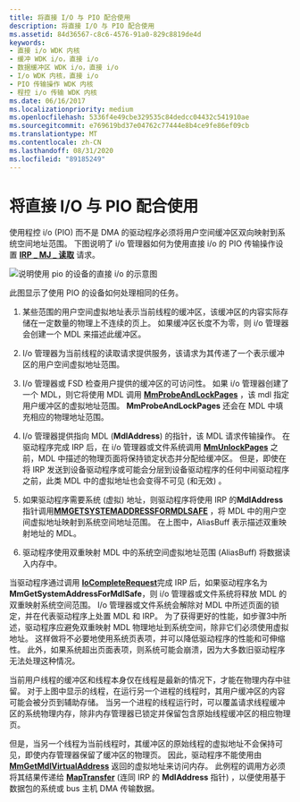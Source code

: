 ```yaml
---
title: 将直接 I/O 与 PIO 配合使用
description: 将直接 I/O 与 PIO 配合使用
ms.assetid: 84d36567-c8c6-4576-91a0-829c8819de4d
keywords:
- 直接 i/o WDK 内核
- 缓冲 WDK i/o，直接 i/o
- 数据缓冲区 WDK i/o，直接 i/o
- I/o WDK 内核，直接 i/o
- PIO 传输操作 WDK 内核
- 程控 i/o 传输 WDK 内核
ms.date: 06/16/2017
ms.localizationpriority: medium
ms.openlocfilehash: 5336f4e49cbe329535c84dedcc04432c541910ae
ms.sourcegitcommit: e769619bd37e04762c77444e8b4ce9fe86ef09cb
ms.translationtype: MT
ms.contentlocale: zh-CN
ms.lasthandoff: 08/31/2020
ms.locfileid: "89185249"
---
```

# <a name="using-direct-io-with-pio"></a>将直接 I/O 与 PIO 配合使用





使用程控 i/o (PIO) 而不是 DMA 的驱动程序必须将用户空间缓冲区双向映射到系统空间地址范围。 下图说明了 i/o 管理器如何为使用直接 i/o 的 PIO 传输操作设置 [**IRP \_ MJ \_ 读取**](./irp-mj-read.md) 请求。

![说明使用 pio 的设备的直接 i/o 的示意图](images/3mdlpio.png)

此图显示了使用 PIO 的设备如何处理相同的任务。

1.  某些范围的用户空间虚拟地址表示当前线程的缓冲区，该缓冲区的内容实际存储在一定数量的物理上不连续的页上。 如果缓冲区长度不为零，则 i/o 管理器会创建一个 MDL 来描述此缓冲区。

2.  I/o 管理器为当前线程的读取请求提供服务，该请求为其传递了一个表示缓冲区的用户空间虚拟地址范围。

3.  I/o 管理器或 FSD 检查用户提供的缓冲区的可访问性。 如果 i/o 管理器创建了一个 MDL，则它将使用 MDL 调用 [**MmProbeAndLockPages**](/windows-hardware/drivers/ddi/wdm/nf-wdm-mmprobeandlockpages) ，该 mdl 指定用户缓冲区的虚拟地址范围。 **MmProbeAndLockPages** 还会在 MDL 中填充相应的物理地址范围。

4.  I/o 管理器提供指向 MDL (**MdlAddress**) 的指针，该 MDL 请求传输操作。 在驱动程序完成 IRP 后，在 i/o 管理器或文件系统调用 [**MmUnlockPages**](/windows-hardware/drivers/ddi/wdm/nf-wdm-mmunlockpages) 之前，MDL 中描述的物理页面将保持锁定状态并分配给缓冲区。 但是，即使在将 IRP 发送到设备驱动程序或可能会分层到设备驱动程序的任何中间驱动程序之前，此类 MDL 中的虚拟地址也会变得不可见 (和无效) 。

5.  如果驱动程序需要系统 (虚拟) 地址，则驱动程序将使用 IRP 的**MdlAddress**指针调用[**MMGETSYSTEMADDRESSFORMDLSAFE**](./mm-bad-pointer.md) ，将 MDL 中的用户空间虚拟地址映射到系统空间地址范围。 在上图中，AliasBuff 表示描述双重映射地址的 MDL。

6.  驱动程序使用双重映射 MDL 中的系统空间虚拟地址范围 (AliasBuff) 将数据读入内存中。

当驱动程序通过调用 [**IoCompleteRequest**](/windows-hardware/drivers/ddi/wdm/nf-wdm-iocompleterequest)完成 IRP 后，如果驱动程序名为 **MmGetSystemAddressForMdlSafe**，则 i/o 管理器或文件系统将释放 MDL 的双重映射系统空间范围。 I/o 管理器或文件系统会解除对 MDL 中所述页面的锁定，并在代表驱动程序上处置 MDL 和 IRP。 为了获得更好的性能，如步骤3中所述，驱动程序应避免双重映射 MDL 物理地址到系统空间，除非它们必须使用虚拟地址。 这样做将不必要地使用系统页表项，并可以降低驱动程序的性能和可伸缩性。 此外，如果系统超出页面表项，则系统可能会崩溃，因为大多数旧驱动程序无法处理这种情况。

当前用户线程的缓冲区和线程本身仅在线程是最新的情况下，才能在物理内存中驻留。 对于上图中显示的线程，在运行另一个进程的线程时，其用户缓冲区的内容可能会被分页到辅助存储。 当另一个进程的线程运行时，可以覆盖请求线程缓冲区的系统物理内存，除非内存管理器已锁定并保留包含原始线程缓冲区的相应物理页。

但是，当另一个线程为当前线程时，其缓冲区的原始线程的虚拟地址不会保持可见，即使内存管理器保留了缓冲区的物理页。 因此，驱动程序不能使用由 [**MmGetMdlVirtualAddress**](./mm-bad-pointer.md) 返回的虚拟地址来访问内存。 此例程的调用方必须将其结果传递给 [**MapTransfer**](/windows-hardware/drivers/ddi/wdm/nc-wdm-pmap_transfer) (连同 IRP 的 **MdlAddress** 指针) ，以便使用基于数据包的系统或 bus 主机 DMA 传输数据。

 

